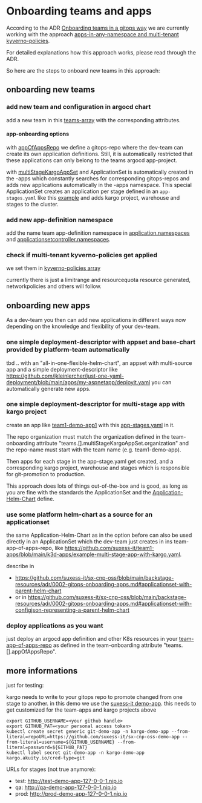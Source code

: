 # Onboarding teams and apps

According to the ADR [Onboarding teams in a gitops way](https://github.com/suxess-it/sx-cnp-oss/blob/main/backstage-resources/adr/0001-gitops-onboarding-teams.md) we are currently working with the approach [apps-in-any-namespace and multi-tenant kyverno-policies](https://github.com/suxess-it/sx-cnp-oss/blob/main/backstage-resources/adr/0001-gitops-onboarding-teams.md#apps-in-any-namespace-and-multi-tenant-kyverno-policies).

For detailed explanations how this approach works, please read through the ADR.

So here are the steps to onboard new teams in this approach:

## onboarding new teams

### add new team and configuration in argocd chart

add a new team in this [teams-array](https://github.com/suxess-it/sx-cnp-oss/blob/98f8990c888b60283f3c3f51ac19c505b71e8141/platform-apps/charts/argocd/values-k3d.yaml#L1-L18) with the corresponding attributes.

#### app-onboarding options
with [appOfAppsRepo](https://github.com/suxess-it/sx-cnp-oss/blob/98f8990c888b60283f3c3f51ac19c505b71e8141/platform-apps/charts/argocd/values-k3d.yaml#L13-L16) we define a gitops-repo where the dev-team can create its own application definitions. Still, it is automatically restricted that these applications can only belong to the teams argocd app-project.

with [multiStageKargoAppSet](https://github.com/suxess-it/sx-cnp-oss/blob/98f8990c888b60283f3c3f51ac19c505b71e8141/platform-apps/charts/argocd/values-k3d.yaml#L17C5-L18) and ApplicationSet is automatically created in the <team>-apps which constantly searches for corresponding gitops-repos and adds new applications automatically in the <team>-apps namespace. This special ApplicationSet creates an application per stage defined in an `app-stages.yaml` like this [example](https://github.com/suxess-it/team1-demo-app1/blob/main/app-stages.yaml) and adds kargo project, warehouse and stages to the cluster.

### add new app-definition namespace
add the name team app-definition namespace in [application.namespaces](https://github.com/suxess-it/sx-cnp-oss/blob/98f8990c888b60283f3c3f51ac19c505b71e8141/platform-apps/charts/argocd/values-k3d.yaml#L42) and [applicationsetcontroller.namespaces](https://github.com/suxess-it/sx-cnp-oss/blob/98f8990c888b60283f3c3f51ac19c505b71e8141/platform-apps/charts/argocd/values-k3d.yaml#L43).

### check if multi-tenant kyverno-policies get applied

we set them in [kyverno-policies array](https://github.com/suxess-it/sx-cnp-oss/blob/98f8990c888b60283f3c3f51ac19c505b71e8141/platform-apps/charts/kyverno/values.yaml#L1)

currently there is just a limitrange and resourcequota resource generated, networkpolicies and others will follow.

## onboarding new apps

As a dev-team you then can add new applications in different ways now depending on the knowledge and flexibility of your dev-team.

### one simple deployment-descriptor with appset and base-chart provided by platform-team automatically

tbd .. with an "all-in-one-flexible-helm-chart", an appset with multi-source app and a simple deployment-descriptor like https://github.com/jkleinlercher/just-one-yaml-deployment/blob/main/apps/my-aspnetapp/deployit.yaml you can automatically generate new apps.

### one simple deployment-descriptor for multi-stage app with kargo project

create an app like [team1-demo-app1](https://github.com/suxess-it/team1-demo-app1) with this [app-stages.yaml](https://github.com/suxess-it/team1-demo-app1/blob/main/app-stages.yaml) in it.

The repo organization must match the organization defined in the team-onboarding attribute "teams.[].multiStageKargoAppSet.organization" and the repo-name must start with the team name (e.g. team1-demo-app).

Then apps for each stage in the app-stage.yaml get created, and a corresponding kargo project, warehouse and stages which is responsible for git-promotion to production.

This approach does lots of things out-of-the-box and is good, as long as you are fine with the standards the ApplicationSet and the [Application-Helm-Chart](https://github.com/suxess-it/sx-cnp-oss/blob/main/team-apps/onboarding-apps-charts/multi-stage-app-with-kargo-pipeline/README.md#applicationset-with-scm-provider) define.

### use some platform helm-chart as a source for an applicationset

the same Application-Helm-Chart as in the option before can also be used directly in an ApplicationSet which the dev-team just creates in ins team-app-of-apps-repo, like https://github.com/suxess-it/team1-apps/blob/main/k3d-apps/example-multi-stage-app-with-kargo.yaml.

describe in
- https://github.com/suxess-it/sx-cnp-oss/blob/main/backstage-resources/adr/0002-gitops-onboarding-apps.md#applicationset-with-parent-helm-chart
- or in https://github.com/suxess-it/sx-cnp-oss/blob/main/backstage-resources/adr/0002-gitops-onboarding-apps.md#applicationset-with-configjson-representing-a-parent-helm-chart

### deploy applications as you want

just deploy an argocd app definition and other K8s resources in your [team-app-of-apps-repo](https://github.com/suxess-it/team1-apps/tree/main/k3d-apps) as defined in the team-onboarding attribute "teams.[].appOfAppsRepo".





## more informations

just for testing:

kargo needs to write to your gitops repo to promote changed from one stage to another. in this demo we use the [suxess-it demo-app](https://github.com/suxess-it/sx-cnp-oss-demo-app). this needs to get customized for the team-apps and kargo projects above

```
export GITHUB_USERNAME=<your github handle>
export GITHUB_PAT=<your personal access token>
kubectl create secret generic git-demo-app -n kargo-demo-app --from-literal=repoURL=https://github.com/suxess-it/sx-cnp-oss-demo-app --from-literal=username=${GITHUB_USERNAME} --from-literal=password=${GITHUB_PAT}
kubectl label secret git-demo-app -n kargo-demo-app kargo.akuity.io/cred-type=git
```

URLs for stages (not true anymore):

- test: http://test-demo-app-127-0-0-1.nip.io
- qa: http://qa-demo-app-127-0-0-1.nip.io
- prod: http://prod-demo-app-127-0-0-1.nip.io
